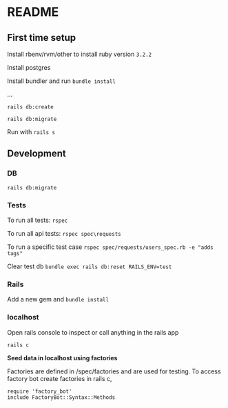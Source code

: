 # README


## First time setup

Install rbenv/rvm/other to install ruby version ```3.2.2```

Install postgres

Install bundler and run ```bundle install```

...

```rails db:create```

```rails db:migrate```


Run with ```rails s```


## Development


### DB

```rails db:migrate```

### Tests

To run all tests:
```rspec```

To run all api tests:
```rspec spec\requests```

To run a specific test case
```rspec spec/requests/users_spec.rb -e "adds tags"```

Clear test db
```bundle exec rails db:reset RAILS_ENV=test```

### Rails

Add a new gem and
```bundle install```

### localhost

Open rails console to inspect or call anything in the rails app

```rails c```

**Seed data in localhost using factories**

Factories are defined in /spec/factories and are used for testing. To access factory bot create factories in rails c,

```shell
require 'factory_bot'
include FactoryBot::Syntax::Methods

```

